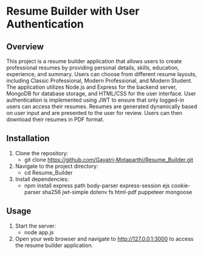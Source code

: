 # Resume Builder with User Authentication

## Overview

This project is a resume builder application that allows users to create professional resumes by providing personal 
details, skills, education, experience, and summary. Users can choose from different resume layouts, including Classic 
Professional, Modern Professional, and Modern Student. The application utilizes Node.js and Express for the backend server, 
MongoDB for database storage, and HTML/CSS for the user interface. User authentication is implemented using JWT to ensure 
that only logged-in users can access their resumes. Resumes are generated dynamically based on user input and are presented 
to the user for review. Users can then download their resumes in PDF format.

## Installation
1. Clone the repository:
   - git clone https://github.com/Gayatri-Motaparthi/Resume_Builder.git
2. Navigate to the project directory:
   - cd Resume_Builder
3. Install dependencies:
   - npm install express path body-parser express-session ejs cookie-parser sha256 jwt-simple dotenv fs html-pdf puppeteer mongoose

## Usage
1. Start the server:
   - node app.js
2. Open your web browser and navigate to http://127.0.0.1:3000 to access the resume builder application.


   
